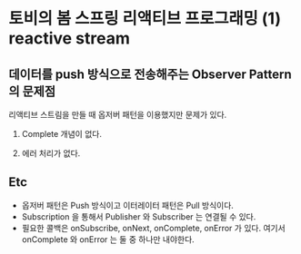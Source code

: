 # 토비의 봄 스프링 리액티브 프로그래밍 (1) reactive stream 

## 데이터를 push 방식으로 전송해주는 Observer Pattern 의 문제점 

리액티브 스트림을 만들 때 옵저버 패턴을 이용했지만 문제가 있다. 

1) Complete 개념이 없다.

2) 에러 처리가 없다.

## Etc

- 옵저버 패턴은 Push 방식이고 이터레이터 패턴은 Pull 방식이다.
- Subscription 을 통해서 Publisher 와 Subscriber 는 연결될 수 있다. 
- 필요한 콜백은 onSubscribe, onNext, onComplete, onError 가 있다. 여기서 onComplete 와 onError 는 둘 중 하나만 내야한다. 
